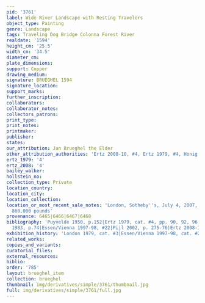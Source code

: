 ```yaml
---
pid: '3761'
label: Wide River Landscape with Resting Travelers
object_type: Painting
genre: Landscape
tags: Traveling Dog Bridge Colonna Forest River
realdate: '1594'
height_cm: '25.5'
width_cm: '34.5'
diameter_cm: 
plate_dimensions: 
support: Copper
drawing_medium: 
signature: BRUEGHEL 1594
signature_location: 
support_marks: 
further_inscription: 
collaborators: 
collaborator_notes: 
collectors_patrons: 
print_type: 
print_notes: 
printmaker: 
publisher: 
states: 
our_attribution: Jan Brueghel the Elder
other_attribution_authorities: 'Ertz 2008-10, #4, Ertz 1979, #4, Honig database'
ertz_1979: '4'
ertz_2008: '4'
bailey_walker: 
hollstein_no: 
collection_type: Private
location_country: 
location_city: 
location_collection: 
location_or_most_recent_sale_notes: 'London, Sotheby''s, July 4, 2007, lot #21 for
  860,000 pounds'
provenance: 6465|6466|6467|6468
bibliography: 'Puyvelde 1950, p.152|Ertz 1979, cat. #4, pp. 90, 92, 96, 104, 192|Bedoni
  1983, p.74|Essen/Vienna 1997-98, #22|Pijl 2002, p. 275-76|Ertz 2008-10, cat. #22'
exhibition_history: 'London 1979, cat. #3|Essen/Vienna 1997-98, cat. #22'
related_works: 
copies_and_variants: 
curatorial_files: 
external_resources: 
biblio: 
order: '785'
layout: brueghel_item
collection: brueghel
thumbnail: img/derivatives/simple/3761/thumbnail.jpg
full: img/derivatives/simple/3761/full.jpg
---
```

